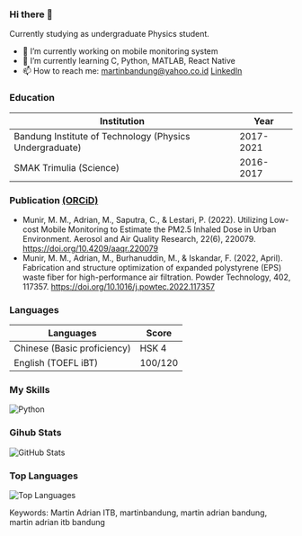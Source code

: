 ### Hi there 👋

Currently studying as undergraduate Physics student.
- 🔭 I’m currently working on mobile monitoring system
- 🌱 I’m currently learning C, Python, MATLAB, React Native
- 📫 How to reach me: martinbandung@yahoo.co.id [LinkedIn](https://www.linkedin.com/in/martin-adrian-06aa24131/)

### Education
Institution | Year
--- | --- 
Bandung Institute of Technology (Physics Undergraduate)|2017-2021
SMAK Trimulia (Science)|2016-2017

### Publication [(ORCiD)](https://orcid.org/0000-0003-2635-8687)
- Munir, M. M., Adrian, M., Saputra, C., & Lestari, P. (2022). Utilizing Low-cost Mobile Monitoring to Estimate the PM2.5 Inhaled Dose in Urban Environment. Aerosol and Air Quality Research, 22(6), 220079. https://doi.org/10.4209/aaqr.220079
- Munir, M. M., Adrian, M., Burhanuddin, M., & Iskandar, F. (2022, April). Fabrication and structure optimization of expanded polystyrene (EPS) waste fiber for high-performance air filtration. Powder Technology, 402, 117357. https://doi.org/10.1016/j.powtec.2022.117357

### Languages
Languages | Score
--- | --- 
Chinese (Basic proficiency)|HSK 4
English (TOEFL iBT)|100/120

<!--
- 👯 I’m looking to collaborate on ...
- 🤔 I’m looking for help with ...
- 💬 Ask me about ...
- 😄 Pronouns: ...
- ⚡ Fun fact: ...
  <img alt="git" src="https://img.shields.io/badge/-Git-F05032?style=flat-square&logo=git&logoColor=white" />
  <img alt="Docker" src="https://img.shields.io/badge/-Docker-46a2f1?style=flat-square&logo=docker&logoColor=white" />
  <img alt="Google Cloud Platform" src="https://img.shields.io/badge/-Google_Cloud_Platform-1a73e8?style=flat-square&logo=google-cloud&logoColor=white" />
  <img alt="Android" src="https://img.shields.io/badge/-Android-AAC148?style=flat-square&logo=android&logoColor=white" />
  <img alt="GraphQL" src="https://img.shields.io/badge/-GraphQL-E10098?style=flat-square&logo=graphql&logoColor=white" />
-->

### My Skills
<p>
  <img alt="Python" src="https://img.shields.io/badge/-Python-347AB4?style=flat-square&logo=python&logoColor=white" />
</p>

### Gihub Stats
<p><img src="https://github-readme-stats.vercel.app/api?username=martinbandung&amp;show_icons=true&amp;count_private=true&amp;theme=cobalt" alt="GitHub Stats"></p>

### Top Languages
<p><img src="https://github-readme-stats.vercel.app/api/top-langs/?username=martinbandung&amp;layout=compact" alt="Top Languages"></p>


Keywords: Martin Adrian ITB, martinbandung, martin adrian bandung, martin adrian itb bandung
